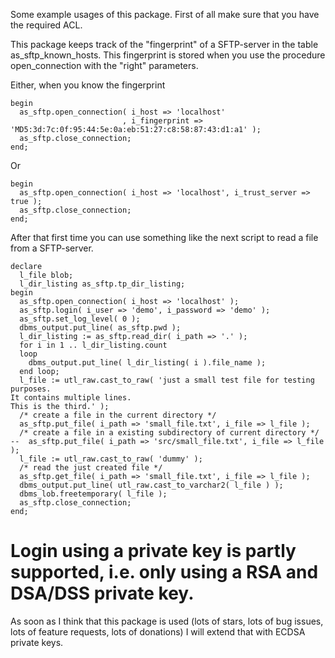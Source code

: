 Some example usages of this package.
First of all make sure that you have the required ACL.

This package keeps track of the "fingerprint" of a SFTP-server in the table as_sftp_known_hosts.
This fingerprint is stored when you use the procedure open_connection with the "right" parameters.

Either, when you know the fingerprint
<pre><code>begin
  as_sftp.open_connection( i_host => 'localhost' 
                         , i_fingerprint => 'MD5:3d:7c:0f:95:44:5e:0a:eb:51:27:c8:58:87:43:d1:a1' );
  as_sftp.close_connection;
end;</code></pre>

Or
<pre><code>begin
  as_sftp.open_connection( i_host => 'localhost', i_trust_server => true );
  as_sftp.close_connection;
end;</code></pre>

After that first time you can use something like the next script to read a file from a SFTP-server.
<pre><code>declare
  l_file blob;
  l_dir_listing as_sftp.tp_dir_listing;
begin
  as_sftp.open_connection( i_host => 'localhost' );
  as_sftp.login( i_user => 'demo', i_password => 'demo' );
  as_sftp.set_log_level( 0 );
  dbms_output.put_line( as_sftp.pwd );
  l_dir_listing := as_sftp.read_dir( i_path => '.' );
  for i in 1 .. l_dir_listing.count
  loop
    dbms_output.put_line( l_dir_listing( i ).file_name );
  end loop;
  l_file := utl_raw.cast_to_raw( 'just a small test file for testing purposes.
It contains multiple lines.
This is the third.' ); 
  /* create a file in the current directory */
  as_sftp.put_file( i_path => 'small_file.txt', i_file => l_file );  
  /* create a file in a existing subdirectory of current directory */
--  as_sftp.put_file( i_path => 'src/small_file.txt', i_file => l_file );
  l_file := utl_raw.cast_to_raw( 'dummy' );
  /* read the just created file */  
  as_sftp.get_file( i_path => 'small_file.txt', i_file => l_file );  
  dbms_output.put_line( utl_raw.cast_to_varchar2( l_file ) );
  dbms_lob.freetemporary( l_file );
  as_sftp.close_connection;
end;</code></pre>


# Login using a private key is partly supported, i.e. only using a RSA and DSA/DSS private key.
As soon as I think that this package is used (lots of stars, lots of bug issues, lots of feature requests, lots of donations) I will extend that with ECDSA private keys.
